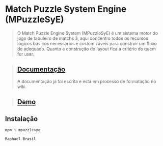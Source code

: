 # Match Puzzle System Engine (MPuzzleSyE)

> O Match Puzzle Engine System (MPuzzleSyE) é um sistema motor do jogo de tabuleiro de matchs 3, aqui concentro todos os recursos lógicos básicos necessários e customizáveis para construir um fluxo de adequado. Quanto a construção do layout fica a critério de quem for usar.

> ## [Documentação]
> A documentação já foi escrita e está em processo de formatação no wiki.

> ## [Demo]



## Instalação

```sh
npm i mpuzzlesye
```


[Documentação]: <https://raphaelobrasil.github.io/mpuzzlesyedoc/>
[Demo]: <https://demo-mpuzzlesye.vercel.app/>

`Raphael Brasil`
